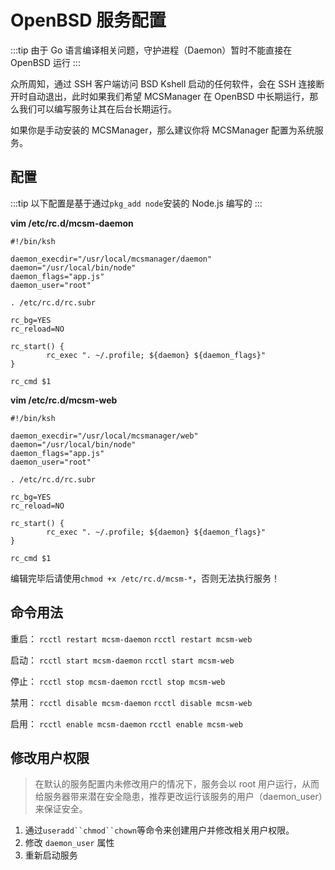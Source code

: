 # OpenBSD 服务配置

:::tip
由于 Go 语言编译相关问题，守护进程（Daemon）暂时不能直接在 OpenBSD 运行
:::

众所周知，通过 SSH 客户端访问 BSD Kshell 启动的任何软件，会在 SSH 连接断开时自动退出，此时如果我们希望 MCSManager 在 OpenBSD 中长期运行，那么我们可以编写服务让其在后台长期运行。

如果你是手动安装的 MCSManager，那么建议你将 MCSManager 配置为系统服务。

## 配置

:::tip
以下配置是基于通过`pkg_add node`安装的 Node.js 编写的
:::

**vim /etc/rc.d/mcsm-daemon**

```
#!/bin/ksh

daemon_execdir="/usr/local/mcsmanager/daemon"
daemon="/usr/local/bin/node"
daemon_flags="app.js"
daemon_user="root"

. /etc/rc.d/rc.subr

rc_bg=YES
rc_reload=NO

rc_start() {
        rc_exec ". ~/.profile; ${daemon} ${daemon_flags}"
}

rc_cmd $1
```

**vim /etc/rc.d/mcsm-web**

```
#!/bin/ksh

daemon_execdir="/usr/local/mcsmanager/web"
daemon="/usr/local/bin/node"
daemon_flags="app.js"
daemon_user="root"

. /etc/rc.d/rc.subr

rc_bg=YES
rc_reload=NO

rc_start() {
        rc_exec ". ~/.profile; ${daemon} ${daemon_flags}"
}

rc_cmd $1
```

编辑完毕后请使用`chmod +x /etc/rc.d/mcsm-*`，否则无法执行服务！


## 命令用法

重启：
`rcctl restart mcsm-daemon`
`rcctl restart mcsm-web`

启动：
`rcctl start mcsm-daemon`
`rcctl start mcsm-web`

停止：
`rcctl stop mcsm-daemon`
`rcctl stop mcsm-web`

禁用：
`rcctl disable mcsm-daemon`
`rcctl disable mcsm-web`

启用：
`rcctl enable mcsm-daemon`
`rcctl enable mcsm-web`

## 修改用户权限

> 在默认的服务配置内未修改用户的情况下，服务会以 root 用户运行，从而给服务器带来潜在安全隐患，推荐更改运行该服务的用户（daemon_user）来保证安全。

1. 通过`useradd``chmod``chown`等命令来创建用户并修改相关用户权限。
2. 修改 `daemon_user` 属性
3. 重新启动服务